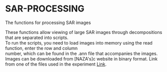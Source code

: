 # SAR-PROCESSING
The functions for processing SAR images


These functions allow viewing of large SAR images through decompositions that are separated into scripts.  
To run the scripts, you need to load images into memory using the read function, enter the row and column  
number, which can be found in the .ann file that accompanies the images. Images can be downloaded from [NAZA's]c website in binary format. 
Link from one of the files used in the experiment [Link](https://uavsar.asfdaac.alaska.edu/UA_NISARA_00914_19051_003_190725_L090_CX_01/).
